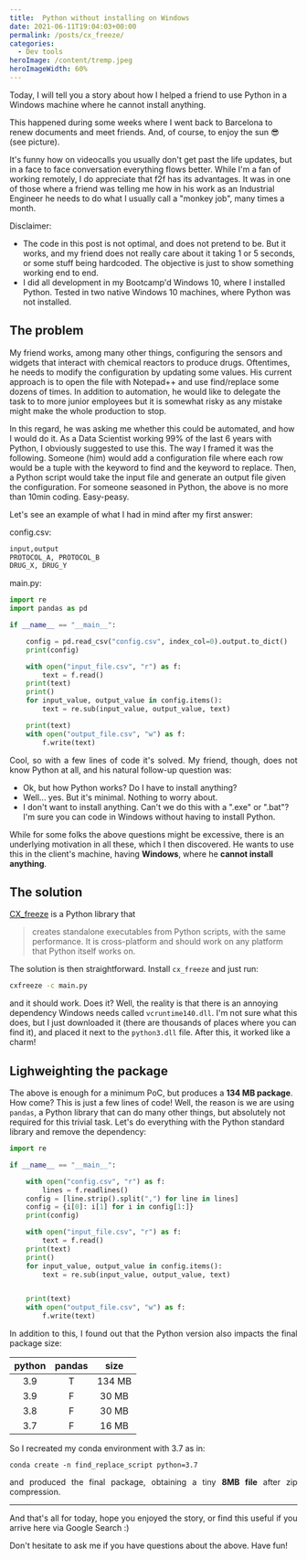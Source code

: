 ```yaml
---
title:  Python without installing on Windows
date: 2021-06-11T19:04:03+00:00
permalink: /posts/cx_freeze/
categories:
  - Dev tools
heroImage: /content/tremp.jpeg
heroImageWidth: 60%
---
```


Today, I will tell you a story about how I helped a friend to use Python in a Windows machine where he cannot install anything. 

This happened during some weeks where I went back to Barcelona to renew documents and meet friends. And, of course, to enjoy the sun 😎 (see picture).

It's funny how on videocalls you usually don't get past the life updates, but in 
a face to
face conversation everything flows better. While I'm a fan of working remotely, I
do appreciate that f2f has its advantages. It was in one of those where a friend 
was telling me how
in his work as an Industrial Engineer he needs to do what I usually call a
"monkey job", many times a month. 

 Disclaimer:
 * The code in this post is not optimal, and does not pretend to be.
 But it works, and my friend does not really care about it taking 1 or 5 seconds,
 or some stuff being hardcoded. The objective is just to show something working
  end to end.
 * I did all development in my Bootcamp'd Windows 10, where I installed Python. 
 Tested in two native Windows 10 machines, where Python was not installed.

## The problem

My friend works, among many other things, configuring the sensors and widgets that 
interact with chemical reactors to produce drugs. Oftentimes, he needs to modify 
the configuration by updating some values. His current approach is to open the file
 with Notepad++ and use find/replace some
 dozens of times. In addition to automation, he would like to delegate the task to 
 to more junior employees but it is somewhat risky as any mistake might make
 the whole production to stop.

 In this regard, he was asking me whether this could be automated, and how I would
 do it. As a Data Scientist working 99% of the last 6 years with Python, I obviously
 suggested to use this. The way I framed it was the following. Someone (him)
 would add a configuration file where each row would be a tuple with the keyword to
 find and the keyword to replace. Then, a Python script would take the input file
  and generate an output file given the configuration. For someone seasoned in
 Python, the above is no more than 10min coding. Easy-peasy.

 Let's see an example of what I had in mind after my first answer:

config.csv:
 ```bash
 input,output
 PROTOCOL_A, PROTOCOL_B
 DRUG_X, DRUG_Y
 ```


main.py:
 ```python
 import re
 import pandas as pd

 if __name__ == "__main__":

     config = pd.read_csv("config.csv", index_col=0).output.to_dict()
     print(config)

     with open("input_file.csv", "r") as f:
         text = f.read()
     print(text)
     print()
     for input_value, output_value in config.items():
         text = re.sub(input_value, output_value, text)

     print(text)
     with open("output_file.csv", "w") as f:
         f.write(text)
 ```

<p style="text-align: justify;">
Cool, so with a few lines of code it's solved. My friend, though, does not know
Python at all, and his natural follow-up question was:
</p>

- Ok, but how Python works? Do I have to install anything?
- Well... yes. But it's minimal. Nothing to worry about.
- I don't want to install anything. Can't we do this with a ".exe" or ".bat"?
I'm sure you can code in Windows without having to install Python.

While for some folks the above questions might be excessive, there is an underlying
motivation in all these, which I then discovered. He wants to use this in the
client's machine, having <b>Windows</b>, where he **cannot install anything**.

## The solution

[CX_freeze](https://cx-freeze.readthedocs.io/en/latest/) is a Python library that

> creates standalone executables from Python scripts, with the same performance.
It is cross-platform and should work on any platform that Python itself works on.

The solution is then straightforward. Install `cx_freeze` and just run:

```bash
cxfreeze -c main.py
```


and it should work. Does it? Well, the reality is that there is an annoying
dependency Windows needs called `vcruntime140.dll`. I'm not sure what this does,
but I just downloaded it (there are thousands of places where you can find it),
and placed it next to the `python3.dll` file. After this, it worked like a charm!



## Lighweighting the package


The above is enough for a minimum PoC, but produces a <b>134 MB package</b>.
How come? This is just a few lines of code!
Well, the reason is we are using `pandas`, a Python library that can do
many other things, but absolutely not required for this trivial task. 
Let's do everything with the Python standard library and remove the dependency:


 ```python
 import re

 if __name__ == "__main__":

     with open("config.csv", "r") as f:
         lines = f.readlines()
     config = [line.strip().split(",") for line in lines]
     config = {i[0]: i[1] for i in config[1:]}
     print(config)

     with open("input_file.csv", "r") as f:
         text = f.read()
     print(text)
     print()
     for input_value, output_value in config.items():
         text = re.sub(input_value, output_value, text)


     print(text)
     with open("output_file.csv", "w") as f:
         f.write(text)
 ```

<p style="text-align: justify;">
In addition to this, I found out that the Python version also impacts the final
package size:
</p>

| python | pandas |  size  |
|:------:|:------:|:------:|
|   3.9  |    T   | 134 MB |
|   3.9  |    F   |  30 MB |
|   3.8  |    F   |  30 MB |
|   3.7  |    F   |  16 MB |


So I recreated my conda environment with 3.7 as in:

```shell
conda create -n find_replace_script python=3.7
```

<p style="text-align: justify;">
and produced the final package, obtaining a tiny <b>8MB file</b> after zip compression.
</p>

---

<p style="text-align: justify;">
And that's all for today, hope you enjoyed the story, or find this useful if you
arrive here via Google Search :)
</p>

Don't hesitate to ask me if you have questions about the above. Have fun!

